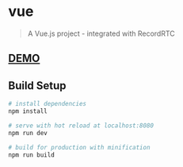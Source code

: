 # vue

> A Vue.js project - integrated with RecordRTC

## [DEMO](https://www.islamzatary.com/projects/videoRecordRTCVueJS/#/home)

## Build Setup

``` bash
# install dependencies
npm install

# serve with hot reload at localhost:8080
npm run dev

# build for production with minification
npm run build

